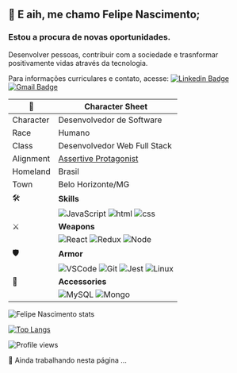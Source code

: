 ## 👋 E aih, me chamo Felipe Nascimento;
### Estou a procura de novas oportunidades.

Desenvolver pessoas, contribuir com a sociedade e trasnformar positivamente vidas através da tecnologia.

Para informações curriculares e contato, acesse: [![Linkedin Badge](https://img.shields.io/badge/-Felipe_Nascimento-blue?style=flat-square&logo=Linkedin&logoColor=white&link=https://www.linkedin.com/in/fnascto/)](https://www.linkedin.com/in/fnascto/) [![Gmail Badge](https://img.shields.io/badge/-flpnascto@gmail.com-c14438?style=flat-square&logo=Gmail&logoColor=white&link=mailto:flpnascto@gmail.com)](mailto:flpnascto@gmail.com)

| :scroll: | Character Sheet |
--- | ---
| Character | Desenvolvedor de Software |
| Race | Humano |
| Class | Desenvolvedor Web Full Stack |
| Alignment| [Assertive Protagonist](https://www.16personalities.com/profiles/9f3eb4f80d9c2)|
| Homeland | Brasil |
| Town | Belo Horizonte/MG |
| :hammer_and_wrench: | **Skills**
| | ![JavaScript](https://img.shields.io/badge/-JAVASCRIPT-F7DF1E?style=for-the-badge&logo=javascript&logoColor=black&logoWidth=20) ![html](https://img.shields.io/badge/-HTML-E34F26?style=for-the-badge&logo=html5&logoColor=white&logoWidth=20) ![css](https://img.shields.io/badge/-CSS-1572B6?style=for-the-badge&logo=css3&logoColor=white&logoWidth=20)
| :crossed_swords: | **Weapons**
| | ![React](https://img.shields.io/badge/-REACT+HOOKS-61DAFB?style=for-the-badge&logo=react&logoColor=black&logoWidth=20) ![Redux](https://img.shields.io/badge/-REDUX-764ABC?style=for-the-badge&logo=redux&logoColor=white&logoWidth=20) ![Node](https://img.shields.io/badge/-NODE.JS-339933?style=for-the-badge&logo=visual-studio-code&logoColor=white&logoWidth=20)
| :shield: | **Armor** |
| | ![VSCode](https://img.shields.io/badge/-VSCODE-007ACC?style=for-the-badge&logo=visual-studio-code&logoColor=white&logoWidth=20) ![Git](https://img.shields.io/badge/-GIT-F05032?style=for-the-badge&logo=git&logoColor=white&logoWidth=20) ![Jest](https://img.shields.io/badge/-JEST-C21325?style=for-the-badge&logo=jest&logoColor=white&logoWidth=20) ![Linux](https://img.shields.io/badge/-LINUX-FCC624?style=for-the-badge&logo=linux&logoColor=black&logoWidth=20)
| :ring: | **Accessories** |
| | ![MySQL](https://img.shields.io/badge/-MySQL-4479A1?style=for-the-badge&logo=git&logoColor=white&logoWidth=20) ![Mongo](https://img.shields.io/badge/-MongoDB-47A248?style=for-the-badge&logo=git&logoColor=white&logoWidth=20)

![Felipe Nascimento stats](https://github-readme-stats.vercel.app/api?username=flpnascto&show_icons=true&theme=dark&title_color=008080&icon_color=008080&include_all_commits=true&count_private=true)

[![Top Langs](https://github-readme-stats.vercel.app/api/top-langs/?username=flpnascto&layout=compact&langs_count=6&theme=vue-dark)](https://github.com/anuraghazra/github-readme-stats)

![Profile views](https://gpvc.arturio.dev/flpnascto)

:construction: Ainda trabalhando nesta página ...
